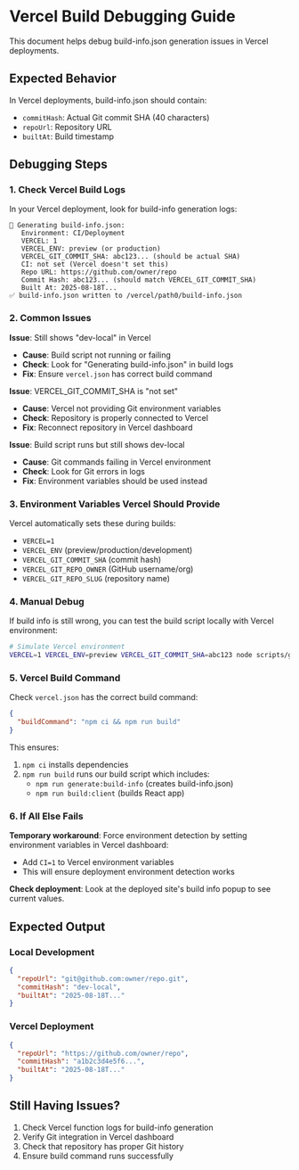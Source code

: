 # Vercel Build Debugging Guide

This document helps debug build-info.json generation issues in Vercel deployments.

## Expected Behavior

In Vercel deployments, build-info.json should contain:
- `commitHash`: Actual Git commit SHA (40 characters)
- `repoUrl`: Repository URL
- `builtAt`: Build timestamp

## Debugging Steps

### 1. Check Vercel Build Logs

In your Vercel deployment, look for build-info generation logs:

```
🔧 Generating build-info.json:
   Environment: CI/Deployment
   VERCEL: 1
   VERCEL_ENV: preview (or production)
   VERCEL_GIT_COMMIT_SHA: abc123... (should be actual SHA)
   CI: not set (Vercel doesn't set this)
   Repo URL: https://github.com/owner/repo
   Commit Hash: abc123... (should match VERCEL_GIT_COMMIT_SHA)
   Built At: 2025-08-18T...
✅ build-info.json written to /vercel/path0/build-info.json
```

### 2. Common Issues

**Issue**: Still shows "dev-local" in Vercel
- **Cause**: Build script not running or failing
- **Check**: Look for "Generating build-info.json" in build logs
- **Fix**: Ensure `vercel.json` has correct build command

**Issue**: VERCEL_GIT_COMMIT_SHA is "not set"
- **Cause**: Vercel not providing Git environment variables
- **Check**: Repository is properly connected to Vercel
- **Fix**: Reconnect repository in Vercel dashboard

**Issue**: Build script runs but still shows dev-local
- **Cause**: Git commands failing in Vercel environment
- **Check**: Look for Git errors in logs
- **Fix**: Environment variables should be used instead

### 3. Environment Variables Vercel Should Provide

Vercel automatically sets these during builds:
- `VERCEL=1`
- `VERCEL_ENV` (preview/production/development)
- `VERCEL_GIT_COMMIT_SHA` (commit hash)
- `VERCEL_GIT_REPO_OWNER` (GitHub username/org)
- `VERCEL_GIT_REPO_SLUG` (repository name)

### 4. Manual Debug

If build info is still wrong, you can test the build script locally with Vercel environment:

```bash
# Simulate Vercel environment
VERCEL=1 VERCEL_ENV=preview VERCEL_GIT_COMMIT_SHA=abc123 node scripts/generate-build-info.js
```

### 5. Vercel Build Command

Check `vercel.json` has the correct build command:

```json
{
  "buildCommand": "npm ci && npm run build"
}
```

This ensures:
1. `npm ci` installs dependencies  
2. `npm run build` runs our build script which includes:
   - `npm run generate:build-info` (creates build-info.json)
   - `npm run build:client` (builds React app)

### 6. If All Else Fails

**Temporary workaround**: Force environment detection by setting environment variables in Vercel dashboard:
- Add `CI=1` to Vercel environment variables
- This will ensure deployment environment detection works

**Check deployment**: Look at the deployed site's build info popup to see current values.

## Expected Output

### Local Development
```json
{
  "repoUrl": "git@github.com:owner/repo.git",
  "commitHash": "dev-local", 
  "builtAt": "2025-08-18T..."
}
```

### Vercel Deployment  
```json
{
  "repoUrl": "https://github.com/owner/repo",
  "commitHash": "a1b2c3d4e5f6...", 
  "builtAt": "2025-08-18T..."
}
```

## Still Having Issues?

1. Check Vercel function logs for build-info generation
2. Verify Git integration in Vercel dashboard
3. Check that repository has proper Git history
4. Ensure build command runs successfully
